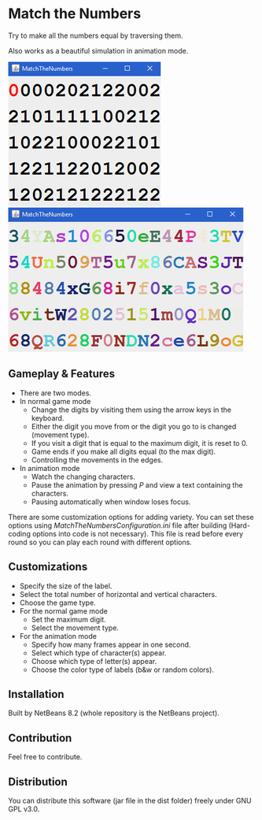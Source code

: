 # Match the Numbers

Try to make all the numbers equal by traversing them.

Also works as a beautiful simulation in animation mode.

![game](screenshots/game.gif) ![animation](screenshots/animation.gif)

## Gameplay & Features

* There are two modes.
* In normal game mode
  * Change the digits by visiting them using the arrow keys in the keyboard.
  * Either the digit you move from or the digit you go to is changed (movement type).
  * If you visit a digit that is equal to the maximum digit, it is reset to 0.
  * Game ends if you make all digits equal (to the max digit).
  * Controlling the movements in the edges.
* In animation mode
  * Watch the changing characters.
  * Pause the animation by pressing _P_ and view a text containing the characters.
  * Pausing automatically when window loses focus.

There are some customization options for adding variety.
You can set these options using _MatchTheNumbersConfiguration.ini_ file after building
(Hard-coding options into code is not necessary).
This file is read before every round so you can play each round with different options.

## Customizations

* Specify the size of the label.
* Select the total number of horizontal and vertical characters.
* Choose the game type.
* For the normal game mode
  * Set the maximum digit.
  * Select the movement type.
* For the animation mode
  * Specify how many frames appear in one second.
  * Select which type of character(s) appear.
  * Choose which type of letter(s) appear.
  * Choose the color type of labels (b&w or random colors).

## Installation

Built by NetBeans 8.2 (whole repository is the NetBeans project).

## Contribution

Feel free to contribute.

## Distribution

You can distribute this software (jar file in the dist folder) freely under GNU GPL v3.0.